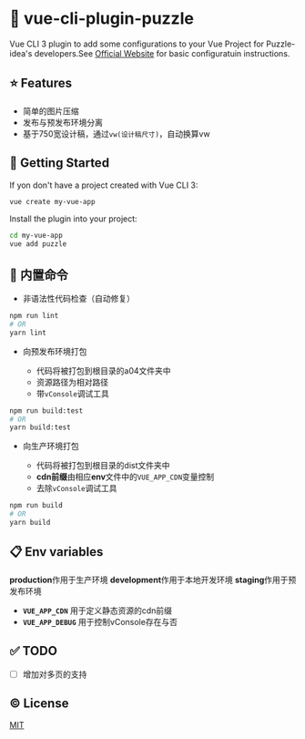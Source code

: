 # :wrench: vue-cli-plugin-puzzle

Vue CLI 3 plugin to add some configurations to your Vue Project for Puzzle-idea's developers.See [Official Website](https://cli.vuejs.org/config/) for basic configuratuin instructions.

## :star: Features

- 简单的图片压缩
- 发布与预发布环境分离
- 基于750宽设计稿，通过`vw(设计稿尺寸)`，自动换算vw

## :rocket: Getting Started

If yon don't have a project created with Vue CLI 3:

```sh
vue create my-vue-app
```

Install the plugin into your project:

```sh
cd my-vue-app
vue add puzzle
```

## :hammer: 内置命令

- 非语法性代码检查（自动修复）
  
```sh
npm run lint
# OR
yarn lint
```

- 向预发布环境打包
  
  - 代码将被打包到根目录的a04文件夹中
  - 资源路径为相对路径
  - 带`vConsole`调试工具

```sh
npm run build:test
# OR
yarn build:test
```

- 向生产环境打包

  - 代码将被打包到根目录的dist文件夹中
  - **cdn前缀**由相应**env**文件中的`VUE_APP_CDN`变量控制
  - 去除`vConsole`调试工具

```sh
npm run build
# OR
yarn build
```

## :clipboard: Env variables

**production**作用于生产环境
**development**作用于本地开发环境
**staging**作用于预发布环境

- **`VUE_APP_CDN`**
  用于定义静态资源的cdn前缀
- **`VUE_APP_DEBUG`**
  用于控制vConsole存在与否

## :white_check_mark: TODO

- [ ] 增加对多页的支持

## :copyright: License

[MIT](http://opensource.org/licenses/MIT)
